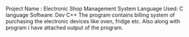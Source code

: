Project Name : Electronic Shop Management System
Language Used:  C language 
Software: Dev C++
The program contains billing system of purchasing the electronic devices like oven, fridge etc. 
Also along with program i have attached output of the program.

